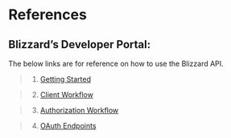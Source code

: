 # References

## Blizzard’s Developer Portal:

The below links are for reference on how to use the Blizzard API.

>
> 1. [Getting Started](https://develop.battle.net/documentation/guides/getting-started)


> 2. [Client Workflow](https://develop.battle.net/documentation/guides/using-oauth/client-credentials-flow)


> 3. [Authorization Workflow](https://develop.battle.net/documentation/guides/using-oauth/authorization-code-flow)


> 4. [OAuth Endpoints](https://develop.battle.net/documentation/battle-net)
